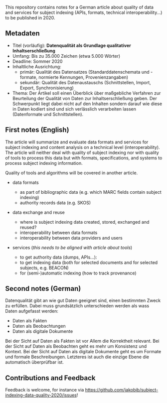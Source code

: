 This repository contains notes for a German article about quality of data and services for subject indexing (APIs, formats, technical interoperability...) to be published in 2020.

## Metadaten

* Titel (vorläufig): **Datenqualität als Grundlage qualitativer Inhaltserschließung**
* Umfang: Bis zu 35.000 Zeichen (etwa 5.000 Wörter)
* Deadline: Sommer 2020
* Inhaltliche Ausrichtung:
    * primär: Qualität des Datensatzes (Standarddatenschemata und -formate, normierte Kennungen, Provenienzangaben)
    * sekundär: Qualität des Datenaustauschs (Schnittstellen, Import, Export, Synchronisierung)
* Thema: Der Artikel soll einen Überblick über maßgebliche Verfahren zur Beurteilung der Qualität von Daten zur Inhaltserschließung geben. Der Schwerpunkt liegt dabei nicht auf den Inhalten sondern darauf wie diese in Daten kodiert sind und sich verlässlich verarbeiten lassen (Datenformate und Schnittstellen).


## First notes (English)

The article will summarize and evaluate data formats and services for subject indexing and content analysis on a technical level (interoperability). The article will neither deal with quality of subject indexing nor with quality of tools to process this data but with formats, specifications, and systems to process subject indexing information.

Quality of tools and algorithms will be covered in another article.

* data formats
    * as part of bibliographic data (e.g. which MARC fields contain subject indexing)
    * authority records data (e.g. SKOS)

* data exchange and reuse
    * where is subject indexing data created, stored, exchanged and reused?
    * interoperability between data formats
    * interoperability between data providers and users

* services (*this needs to be aligned with article about tools*)
    * to get authority data (dumps, APIs...):
    * to get indexing data (both for selected documents and for selected subjects, e.g. BEACON)
    * for (semi-)automatic indexing (how to track provenance)

## Second notes (German)

Datenqualität gibt an wie gut Daten geeignet sind, einen bestimmten Zweck zu erfüllen. Dabei muss grundsätzlich unterschieden werden als wass Daten aufgefasst werden:

* Daten als Fakten
* Daten als Beobachtungen
* Daten als digitale Dokumente

Bei der Sicht auf Daten als Fakten ist vor Allem die Korrektheit relevant. Bei der Sicht auf Daten als Beobachten geht es mehr um Konsistenz und Kontext. Bei der Sicht auf Daten als digitale Dokumente geht es um Formate und formale Beschreibungen. Letzteres ist auch die einzige Ebene die automatisch überprüfbar ist.

## Contributions and Feedback

Feedback is welcome, for instance via <https://github.com/jakobib/subject-indexing-data-quality-2020/issues>!
